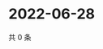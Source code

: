 # 2022-06-28

共 0 条

<!-- BEGIN WEIBO -->
<!-- 最后更新时间 Tue Jun 28 2022 18:00:47 GMT+0800 (China Standard Time) -->

<!-- END WEIBO -->
